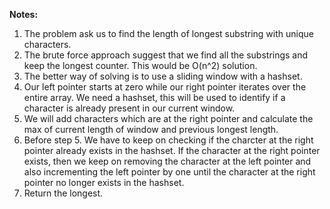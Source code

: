 **Notes:** 

1. The problem ask us to find the length of longest substring with unique characters.
2. The brute force approach suggest that we find all the substrings and keep the longest counter. This would be O(n^2) solution.
3. The better way of solving is to use a sliding window with a hashset.
4. Our left pointer starts at zero while our right pointer iterates over the entire array. We need a hashset, this will be used to identify if a character is already present in our current window.
5. We will add characters which are at the right pointer and calculate the max of current length of window and previous longest length.
6. Before step 5. We have to keep on checking if the charcter at the right pointer already exists in the hashset. If the character at the right pointer exists, then we keep on removing the character at the left pointer and also incrementing the left pointer by one until the character at the right pointer no longer exists in the hashset.
7. Return the longest.
